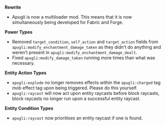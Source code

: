 **Rewrite**
- Apugli is now a multiloader mod. This means that it is now simultaneously being developed for Fabric and Forge.

**Power Types**
- Removed `target_condition`, `self_action` and `target_action` fields from `apugli:modify_enchantment_damage_taken` as they didn't do anything and weren't present in `apugli:modify_enchantment_damage_dealt`.
- Fixed `apugli:modify_damage_taken` running more times than what was necessary.

**Entity Action Types**
- `apugli:explode` no longer removes effects within the `apugli:charged` tag mob effect tag upon being triggered. Please do this yourself.
- `apugli:raycast` will now act upon entity raycasts before block raycasts, block raycasts no longer run upon a successful entity raycast.

**Entity Condition Types**
- `apugli:raycast` now prioritises an entity raycast if one is found.